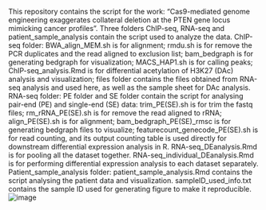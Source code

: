 This repository contains the script for the work: “Cas9-mediated genome engineering exaggerates collateral deletion at the PTEN gene locus mimicking cancer profiles”.
Three folders ChIP-seq, RNA-seq and patient_sample_analysis contain the script used to analyze the data. 
ChIP-seq folder: BWA_align_MEM.sh is for alignment; rmdu.sh is for remove the PCR duplicates and the read aligned to exclusion list; bam_bedgraph is for generating bedgraph for visualization; MACS_HAP1.sh is for calling peaks; ChIP-seq_analysis.Rmd is for differential acetylation of H3K27 (DAc) analysis and visualization; files folder contains the files obtained from RNA-seq analysis and used here, as well as the sample sheet for DAc analysis.
RNA-seq folder: PE folder and SE folder contain the script for analysing pair-end (PE) and single-end (SE) data: trim_PE(SE).sh is for trim the fastq files; rm_rRNA_PE(SE).sh is for remove the read aligned to rRNA; align_PE(SE).sh is for alignment; bam_bedgraph_PE(SE)_rmsc is for generating bedgraph files to visualize; featurecount_genecode_PE(SE).sh is for read counting, and its output counting table is used directly for downstream differential expression analysis in R. RNA-seq_DEanalysis.Rmd is for pooling all the dataset together. RNA-seq_individual_DEanalysis.Rmd is for performing differential expression analysis to each dataset separately.
Patient_sample_analysis folder: patient_sample_analysis.Rmd contains the script analysing the patient data and visualization. sampleID_used_info.txt contains the sample ID used for generating figure to make it reproducible.
![image](https://user-images.githubusercontent.com/34516540/206442385-8de29226-604f-41ec-b87c-a3edeb918e51.png)

